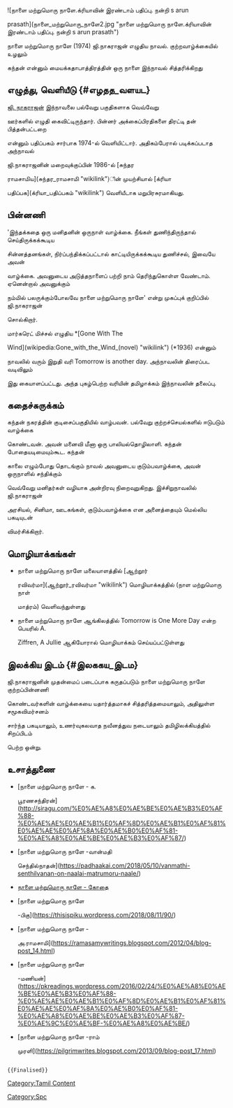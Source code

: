 ![நாளை மற்றுமொரு நாளே.க்ரியாவின் இரண்டாம் பதிப்பு. நன்றி s arun
prasath](நாளை_மற்றுமொரு_நாளே2.jpg "நாளை மற்றுமொரு நாளே.க்ரியாவின் இரண்டாம் பதிப்பு. நன்றி s arun prasath")
நாளை மற்றுமொரு நாளே (1974) ஜி.நாகராஜன் எழுதிய நாவல். குற்றவாழ்க்கையில் உழலும்
கந்தன் என்னும் மையக்கதாபாத்திரத்தின் ஒரு நாளை இந்நாவல் சித்தரிக்கிறது

## எழுத்து, வெளியீடு {#எழதத_வளயட}

[ஜி. நாகராஜன்](ஜி._நாகராஜன் "wikilink") இந்நாவலை பல்வேறு பகுதிகளாக வெவ்வேறு
ஊர்களில் எழுதி கைவிட்டிருந்தார். பின்னர் அக்கைப்பிரதிகளை திரட்டி தன் பித்தன்பட்டறை
என்னும் பதிப்பகம் சார்பாக 1974-ல் வெளியிட்டார். அதிகம்பேரால் படிக்கப்படாத அந்நாவல்
ஜி.நாகராஜனின் மறைவுக்குப்பின் 1986-ல் [சுந்தர
ராமசாமிய](சுந்தர_ராமசாமி "wikilink")ின் முயற்சியால் [க்ரியா
பதிப்பக](க்ரியா_பதிப்பகம் "wikilink") வெளியீடாக மறுபிரசுரமாகியது.

## பின்னணி

'இந்தக்கதை ஒரு மனிதனின் ஒருநாள் வாழ்க்கை. நீங்கள் துணிந்திருந்தால் செய்திருக்கக்கூடிய
சின்னத்தனங்கள், நிர்ப்பந்திக்கப்பட்டால் காட்டியிருக்கக்கூடிய துணிச்சல், இவையே அவன்
வாழ்க்கை. அவனுடைய அடுத்தநாளைப் பற்றி நாம் தெரிந்துகொள்ள வேண்டாம். ஏனென்றால் அவனுக்கும்
நம்மில் பலருக்கும்போலவே நாளை மற்றுமொரு நாளே' என்று முகப்புக் குறிப்பில் ஜி.நாகராஜன்
சொல்கிறார்.

மார்கரெட் மிச்சல் எழுதிய *[Gone With The
Wind](wikipedia:Gone_with_the_Wind_(novel) "wikilink") (*1936) என்னும்
நாவலில் வரும் இறுதி வரி Tomorrow is another day. அந்நாவலின் திரைப்பட வடிவிலும்
இது கையாளப்பட்டது. அந்த புகழ்பெற்ற வரியின் தமிழாக்கம் இந்நாவலின் தலைப்பு.

## கதைச்சுருக்கம்

கந்தன் நகரத்தின் குடிசைப்பகுதியில் வாழ்பவன். பல்வேறு குற்றச்செயல்களில் ஈடுபடும் வாழ்க்கை
கொண்டவன். அவன் மனைவி மீனா ஒரு பாலியல்தொழிலாளி. கந்தன் போதையடிமையும்கூட. கந்தன்
காலை எழும்போது தொடங்கும் நாவல் அவனுடைய குடும்பவாழ்க்கை, அவன் ஒருநாளில் சந்திக்கும்
வெவ்வேறு மனிதர்கள் வழியாக அன்றிரவு நிறைவுறுகிறது. இச்சிறுநாவலில் ஜி.நாகராஜன்
அரசியல், சினிமா, ஊடகங்கள், குடும்பவாழ்க்கை என அனைத்தையும் மெல்லிய பகடியுடன்
விமர்சிக்கிறார்.

## மொழியாக்கங்கள்

-   நாளை மற்றுமொரு நாளே மலையாளத்தில் [ஆற்றூர்
    ரவிவர்மா](ஆற்றூர்_ரவிவர்மா "wikilink") மொழியாக்கத்தில் (நாள மற்றுமொரு நாள்
    மாத்ரம்) வெளிவந்துள்ளது
-   நாளை மற்றுமொரு நாளே ஆங்கிலத்தில் Tomorrow is One More Day என்ற பெயரில் A.
    Ziffren, A Jullie ஆகியோரால் மொழியாக்கம் செய்யப்பட்டுள்ளது

## இலக்கிய இடம் {#இலககய_இடம}

ஜி.நாகராஜனின் முதன்மைப் படைப்பாக கருதப்படும் நாளை மற்றுமொரு நாளே குற்றப்பின்னணி
கொண்டவர்களின் வாழ்க்கையை யதார்த்தமாகச் சித்தரித்தமையாலும், அதிலுள்ள சமூகவிமர்சனம்
சார்ந்த பகடியாலும், உணர்வுகலவாத நவீனத்துவ நடையாலும் தமிழிலக்கியத்தில் சிறப்பிடம்
பெற்ற ஒன்று.

## உசாத்துணை

-   [நாளை மற்றுமொரு நாளே - க.
    பூரணசந்திரன்](http://siragu.com/%E0%AE%A8%E0%AE%BE%E0%AE%B3%E0%AF%88-%E0%AE%AE%E0%AE%B1%E0%AF%8D%E0%AE%B1%E0%AF%81%E0%AE%AE%E0%AF%8A%E0%AE%B0%E0%AF%81-%E0%AE%A8%E0%AE%BE%E0%AE%B3%E0%AF%87/)
-   [நாளை மற்றுமொரு நாளே -வான்மதி
    செந்தில்நாதன்](https://padhaakai.com/2018/05/10/vanmathi-senthilvanan-on-naalai-matrumoru-naale/)
-   [நாளை மற்றுமொரு நாளே - கோதை](https://www.ceylonmirror.net/25075.html)
-   [நாளை மற்றுமொரு நாளே
    -பிகு](https://thisispiku.wordpress.com/2018/08/11/90/)
-   [நாளை மற்றுமொரு நாளே -
    அ.ராமசாமி](https://ramasamywritings.blogspot.com/2012/04/blog-post_14.html)
-   [நாளை மற்றுமொரு நாளே
    -மணியன்](https://pkreadings.wordpress.com/2016/02/24/%E0%AE%A8%E0%AE%BE%E0%AE%B3%E0%AF%88-%E0%AE%AE%E0%AE%B1%E0%AF%8D%E0%AE%B1%E0%AF%81%E0%AE%AE%E0%AF%8A%E0%AE%B0%E0%AF%81-%E0%AE%A8%E0%AE%BE%E0%AE%B3%E0%AF%87-%E0%AE%9C%E0%AE%BF-%E0%AE%A8%E0%AE%BE/)
-   [நாளை மற்றுமொரு நாளே -ராம்
    முரளி](https://pilgrimwrites.blogspot.com/2013/09/blog-post_17.html)

```{=mediawiki}
{{Finalised}}
```
[Category:Tamil Content](Category:Tamil_Content "wikilink")
[Category:Spc](Category:Spc "wikilink")
